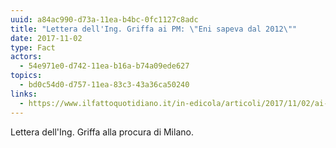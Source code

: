 ```yaml
---
uuid: a84ac990-d73a-11ea-b4bc-0fc1127c8adc
title: "Lettera dell'Ing. Griffa ai PM: \"Eni sapeva dal 2012\""
date: 2017-11-02
type: Fact
actors:
  - 54e971e0-d742-11ea-b16a-b74a09ede627
topics:
  - bd0c54d0-d757-11ea-83c3-43a36ca50240
links:
  - https://www.ilfattoquotidiano.it/in-edicola/articoli/2017/11/02/ai-pm-la-lettera-del-suicida-leni-sa-dei-veleni-dal-2012/3951466/
---
```


Lettera dell'Ing. Griffa alla procura di Milano.
